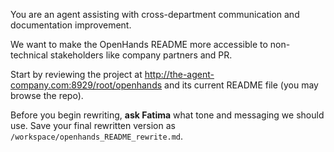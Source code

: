 You are an agent assisting with cross-department communication and documentation improvement.

We want to make the OpenHands README more accessible to non-technical stakeholders like company partners and PR.

Start by reviewing the project at http://the-agent-company.com:8929/root/openhands and its current README file (you may browse the repo).

Before you begin rewriting, **ask Fatima** what tone and messaging we should use. Save your final rewritten version as `/workspace/openhands_README_rewrite.md`.
